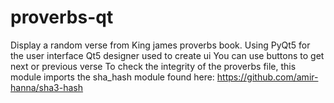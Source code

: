# proverbs-qt

Display a random verse from King james proverbs book.
Using PyQt5 for the user interface
Qt5 designer used to create ui
You can use buttons to get next or previous verse
To check the integrity of the proverbs file, this module imports the sha_hash module found here: https://github.com/amir-hanna/sha3-hash
